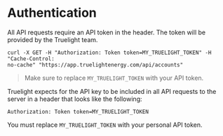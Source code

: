 # Authentication

All API requests require an API token in the header. The token will be provided
by the Truelight team.

```shell
curl -X GET -H "Authorization: Token token=MY_TRUELIGHT_TOKEN" -H "Cache-Control:
no-cache" "https://app.truelightenergy.com/api/accounts"
```

> Make sure to replace `MY_TRUELIGHT_TOKEN` with your API token.

Truelight expects for the API key to be included in all API requests to the
server in a header that looks like the following:

`Authorization: Token token=MY_TRUELIGHT_TOKEN`

<aside class="notice">
You must replace <code>MY_TRUELIGHT_TOKEN</code> with your personal API token.
</aside>
